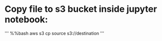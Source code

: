 # Copy file to s3 bucket inside jupyter notebook:

'''
%%bash
aws s3 cp source s3://destination
'''

